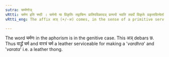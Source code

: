 ```yaml
---
sutra: चर्म्मणोञ्
vRtti: चर्मण इति षष्ठी । चर्मणो या विकृतिः तद्वाचिनः प्रातिपदिकादञ् प्रत्ययो भवति तदर्थे विकृतेः प्रकृतावित्येतस्मिन्विषये । छस्यापवादः ॥
vRtti_eng: The affix अञ् (+/-अ) comes, in the sense of a primitive serviceable for a product, after a word expressing the product of leather.

---
```

The word चर्मणः in the aphorism is in the genitive case. This अञ् debars छ. Thus वार्द्ध्रं चर्म and वारत्रं चर्म a leather serviceable for making a '_vardhra_' and '_varata_' i.e. a leather thong.